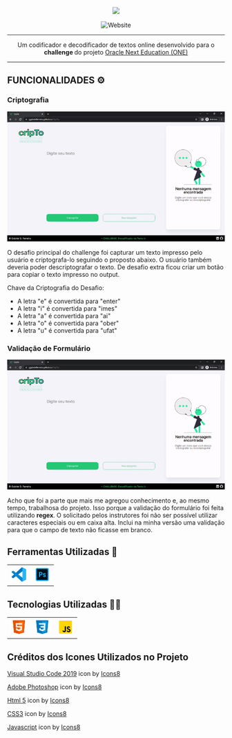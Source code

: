 <div align="center">
  <img src = "https://user-images.githubusercontent.com/103156855/167956088-a5ab105a-f415-4a0c-a6a3-75b3828a468f.png" width="400" />
  <p> <img alt="Website" src="https://img.shields.io/website?down_color=red&down_message=off&style=for-the-badge&up_color=green&up_message=on&url=https%3A%2F%2Fggabrielferreira.github.io%2FCripTo%2F"> </p>
</div>

--------

<p align="center"> Um codificador e decodificador de textos online desenvolvido para o <strong> challenge </strong> do projeto 
<a href="https://www.alura.com.br/oracle-next-education?gclid=CjwKCAjwve2TBhByEiwAaktM1C6KlOZxdI6tnRJUtvbE_b1rts4VpGdjsqVg2EqUqfY80PlpEMqCtRoCddYQAvD_BwE"> 
Oracle Next Education (ONE) </a> </p>

--------

<h2> FUNCIONALIDADES ⚙ </h2>

<h3> Criptografia </h3>

![criptodescripto](/resources/criptodescripto.gif)

O desafio principal do challenge foi capturar um texto impresso pelo usuário e criptografa-lo seguindo o proposto abaixo. 
O usuário também deveria poder descriptografar o texto. De desafio extra ficou criar um botão para copiar o texto impresso no output.

Chave da Criptografia do Desafio:

- A letra "e" é convertida para "enter"
- A letra "i" é convertida para "imes"
- A letra "a" é convertida para "ai"
- A letra "o" é convertida para "ober"
- A letra "u" é convertida para "ufat"

<h3> Validação de Formulário </h3>

![validacao](/resources/validacao.gif)

Acho que foi a parte que mais me agregou conhecimento e, ao mesmo tempo, trabalhosa do projeto. 
Isso porque a validação do formulário foi feita utilizando **regex**. O solicitado pelos instrutores foi não ser possível utilizar 
caracteres especiais ou em caixa alta. Inclui na minha versão uma validação para que o campo de texto não ficasse em branco.

<h2> Ferramentas Utilizadas 🔧 </h2>

<table>
  <tr>
    <td> <img src="/images/vscode.png" width="40px"> </td>
    <td> <img src="/images/photoshop.png" width="40px">
 </td>
  </tr>
</table>

<h2> Tecnologias Utilizadas 👨‍💻 </h2>

<table>
  <tr>
    <td> <img src="/images/html.png" width="40px"> </td>
    <td> <img src="/images/css.png" width="40px">
    <td> <img src="/images/js.png" width="40px">
 </td>
  </tr>
</table>

<h2> Créditos dos Icones Utilizados no Projeto </h2>

<a target="_blank" href="https://icons8.com/icon/9OGIyU8hrxW5/visual-studio-code-2019">Visual Studio Code 2019</a> icon by <a target="_blank" href="https://icons8.com">Icons8</a>

<a target="_blank" href="https://icons8.com/icon/13677/adobe-photoshop">Adobe Photoshop</a> icon by <a target="_blank" href="https://icons8.com">Icons8</a>

<a target="_blank" href="https://icons8.com/icon/20909/html-5">Html 5</a> icon by <a target="_blank" href="https://icons8.com">Icons8</a>

<a target="_blank" href="https://icons8.com/icon/21278/css3">CSS3</a> icon by <a target="_blank" href="https://icons8.com">Icons8</a>

<a target="_blank" href="https://icons8.com/icon/108784/javascript">Javascript</a> icon by <a target="_blank" href="https://icons8.com">Icons8</a>
